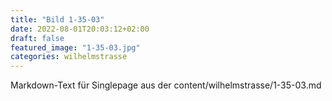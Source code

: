 ```yaml
---
title: "Bild 1-35-03"
date: 2022-08-01T20:03:12+02:00
draft: false
featured_image: "1-35-03.jpg"
categories: wilhelmstrasse
---
```



Markdown-Text für Singlepage aus der content/wilhelmstrasse/1-35-03.md